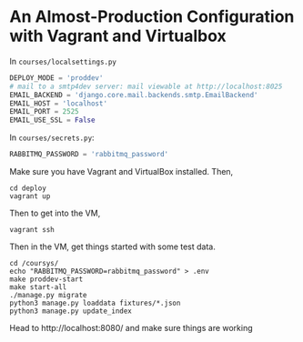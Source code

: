 # An Almost-Production Configuration with Vagrant and Virtualbox

In `courses/localsettings.py`

```py
DEPLOY_MODE = 'proddev'
# mail to a smtp4dev server: mail viewable at http://localhost:8025
EMAIL_BACKEND = 'django.core.mail.backends.smtp.EmailBackend'
EMAIL_HOST = 'localhost'
EMAIL_PORT = 2525
EMAIL_USE_SSL = False
```

In `courses/secrets.py`:
```py
RABBITMQ_PASSWORD = 'rabbitmq_password'
```

Make sure you have Vagrant and VirtualBox installed. Then,
```shell
cd deploy
vagrant up
```

Then to get into the VM,
```shell
vagrant ssh
```

Then in the VM, get things started with some test data.
```shell
cd /coursys/
echo "RABBITMQ_PASSWORD=rabbitmq_password" > .env
make proddev-start
make start-all
./manage.py migrate
python3 manage.py loaddata fixtures/*.json
python3 manage.py update_index
```

Head to http://localhost:8080/ and make sure things are working


